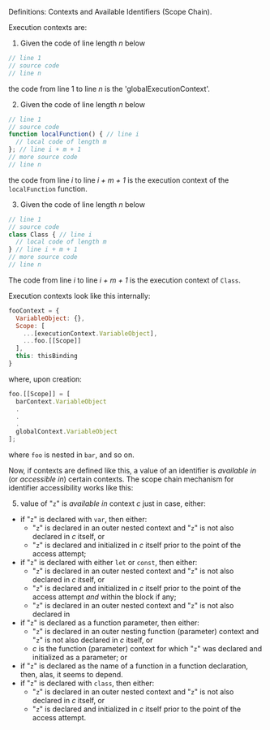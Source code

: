 Definitions: Contexts and Available Identifiers (Scope Chain).

Execution contexts are:

1. Given the code of line length _n_ below

```js
// line 1
// source code
// line n
```

the code from line 1 to line _n_ is the 'globalExecutionContext'.

2. Given the code of line length _n_ below

```js
// line 1
// source code
function localFunction() { // line i
  // local code of length m
}; // line i + m + 1
// more source code
// line n
```

the code from line _i_ to line _i + m + 1_ is the execution context of the `localFunction` function.

3. Given the code of line length _n_ below

```js
// line 1
// source code
class Class { // line i
  // local code of length m
} // line i + m + 1
// more source code
// line n
```

The code from line _i_ to line _i + m + 1_ is the execution context of `Class`.

Execution contexts look like this internally:

```js
fooContext = {
  VariableObject: {},
  Scope: [
    ...[executionContext.VariableObject],
    ...foo.[[Scope]]
  ],
  this: thisBinding
}
```

where, upon creation:

```js
foo.[[Scope]] = [
  barContext.VariableObject
  .
  .
  .
  globalContext.VariableObject
];
```

where `foo` is nested in `bar`, and so on.

Now, if contexts are defined like this, a value of an identifier is _available in_ (or _accessible in_) certain contexts. The scope chain mechanism for identifier accessibility works like this:

5. value of "`z`" is _available in_ context _c_ just in case, either:
  - if "`z`" is declared with `var`, then either:
    - "`z`" is declared in an outer nested context and "`z`" is not also declared in _c_ itself, or
    - "`z`" is declared and initialized in _c_ itself prior to the point of the access attempt;
  - if "`z`" is declared with either `let` or `const`, then either:
    - "`z`" is declared in an outer nested context and "`z`" is not also declared in _c_ itself, or
    - "`z`" is declared and initialized in _c_ itself prior to the point of the access attempt _and_ within the block if any; 
    - "`z`" is declared in an outer nested context and "`z`" is not also declared in
  - if "`z`" is declared as a function parameter, then either:
    - "`z`" is declared in an outer nesting function (parameter) context and "`z`" is not also declared in _c_ itself, or
    - _c_ is the function (parameter) context for which "`z`" was declared and initialized as a parameter; or
  - if "`z`" is declared as the name of a function in a function declaration, then, alas, it seems to depend.
  - if "`z`" is declared with `class`, then either:
    - "`z`" is declared in an outer nested context and "`z`" is not also declared in _c_ itself, or
    - "`z`" is declared and initialized in _c_ itself prior to the point of the access attempt.
